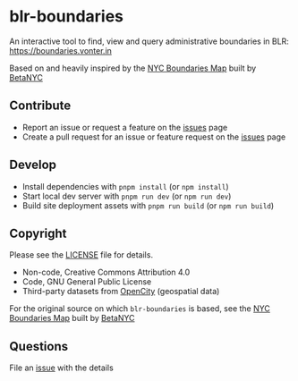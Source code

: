 # blr-boundaries

An interactive tool to find, view and query administrative boundaries in BLR: https://boundaries.vonter.in

Based on and heavily inspired by the [NYC Boundaries Map](https://github.com/BetaNYC/nyc-boundaries) built by [BetaNYC](https://github.com/BetaNYC)

## Contribute

- Report an issue or request a feature on the [issues](https://github.com/Vonter/blr-boundaries/issues) page
- Create a pull request for an issue or feature request on the [issues](https://github.com/Vonter/blr-boundaries/issues) page

## Develop

- Install dependencies with `pnpm install` (or `npm install`)
- Start local dev server with `pnpm run dev` (or `npm run dev`)
- Build site deployment assets with `pnpm run build` (or `npm run build`)

## Copyright

Please see the [LICENSE](https://github.com/Vonter/blr-boundaries/blob/master/LICENSE) file for details.

- Non-code, Creative Commons Attribution 4.0
- Code, GNU General Public License
- Third-party datasets from [OpenCity](https://opencity.in/) (geospatial data)

For the original source on which `blr-boundaries` is based, see the [NYC Boundaries Map](https://github.com/BetaNYC/nyc-boundaries) built by [BetaNYC](https://github.com/BetaNYC)

## Questions

File an [issue](https://github.com/Vonter/blr-boundaries) with the details
